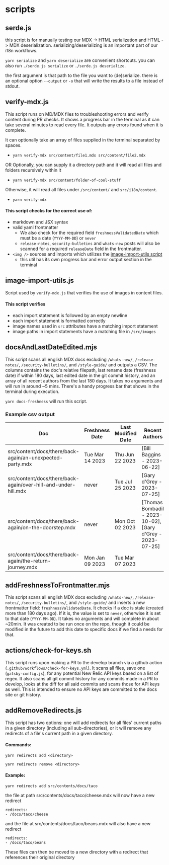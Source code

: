 # scripts

## serde.js

this script is for manually testing our MDX -> HTML serialization and HTML -> MDX deserialization.
serializing/deserializing is an important part of our i18n workflows.

`yarn serialize` and `yarn deserialize` are convenient shortcuts.
you can also run `./serde.js serialize` or `./serde.js deserialize`.

the first argument is that path to the file you want to (de)serialize.
there is an optional option `--output` or `-o` that will write the results to a file instead of stdout.

## verify-mdx.js

This script runs on MD/MDX files to troubleshooting errors and verify content during PR checks. It shows a progress bar in the terminal as it can take several minutes to read every file. It outputs any errors found when it is complete.

It can optionally take an array of files supplied in the terminal separated by spaces.

- `yarn verify-mdx src/content/file1.mdx src/content/file2.mdx`

OR Optionally, you can supply it a directory path and it will read all files and folders recursively within it

- `yarn verify-mdx src/content/folder-of-cool-stuff`

Otherwise, it will read all files under `/src/content/` and `src/i18n/content`.

- `yarn verify-mdx`

#### This script checks for the correct use of:

- markdown and JSX syntax
- valid yaml frontmatter
  - We also check for the required field `freshnessValidatedDate` which must be a date (`YYYY-MM-DD`) or `never`
  - `release-notes`, `security-bulletins` and `whats-new` posts will also be scanned for a required `releaseDate` field in the frontmatter.
- `<img />` sources and imports which utilizes the [image-import-utils script](#image-import-utils.js)
  - this util has its own progress bar and error output section in the terminal

## image-import-utils.js

Script used by `verify-mdx.js` that verifies the use of images in content files.

#### This script verifies

- each import statement is followed by an empty newline
- each import statement is formatted correctly
- image names used in `src` attributes have a matching import statement
- image paths in import statements have a matching file in `/src/images`

## docsAndLastDateEdited.mjs

This script scans all english MDX docs excluding `/whats-new/`, `/release-notes/`, `/security-bulletins/`, and `/style-guide/` and outputs a CSV. The columns contains the doc's relative filepath, last rename date (freshness date) if within 180 days, last edited date in the git commit history, and an array of all recent authors from the last 180 days. It takes no arguments and will run in around ~5 mins. There's a handy progress bar that shows in the terminal during execution.

`yarn docs-freshness` will run this script.

### Example csv output

| Doc                                                            | Freshness Date  | Last Modified Date | Recent Authors                                            |
| -------------------------------------------------------------- | --------------- | ------------------ | --------------------------------------------------------- |
| src/content/docs/there/back-again/an-unexpected-party.mdx      | Tue Mar 14 2023 | Thu Jun 22 2023    | [Bill Baggins - 2023-06-22]                               |
| src/content/docs/there/back-again/over-hill-and-under-hill.mdx | never           | Tue Jul 25 2023    | [Gary d'Grey - 2023-07-25]                                |
| src/content/docs/there/back-again/on-the-doorstep.mdx          | never           | Mon Oct 02 2023    | [Thomas Bombadil - 2023-10-02],[Gary d'Grey - 2023-07-25] |
| src/content/docs/there/back-again/the-return-journey.mdx       | Mon Jan 09 2023 | Tue Mar 07 2023    |                                                           |

## addFreshnessToFrontmatter.mjs

This script scans all english MDX docs excluding `/whats-new/`, `/release-notes/`, `/security-bulletins/`, and `/style-guide/` and inserts a new frontmatter field: `freshnessValidatedDate`. It checks if a doc is stale (created more than 180 days ago). If it is, the value is set to `never`, otherwise it is set to that date (`YYYY-MM-DD`).
It takes no arguments and will complete in about ~20min. It was created to be run once on the repo, though it could be modified in the future to add this date to specific docs if we find a needs for that.

## actions/check-for-keys.sh

This script runs upon making a PR to the develop branch via a github action (`.github/workflows/check-for-keys.yml`). It scans all files, save one (`gatsby-config.js`), for any potential New Relic API keys based on a list of regex. It also scans all git commit history for any commits made in a PR to develop, looks at the diff for all said commits and scans those for API keys as well. This is intended to ensure no API keys are committed to the docs site or git history.

## addRemoveRedirects.js

This script has two options: one will add redirects for all files' current paths in a given directory (including all sub-directories), or it will remove any redirects of a file's current path in a given directory.

#### Commands:

`yarn redirects add <directory>`

`yarn redirects remove <directory>`

#### Example:

`yarn redirects add src/contents/docs/taco`

the file at path src/contents/docs/taco/cheese.mdx will now have a new redirect

```
redirects:
- /docs/taco/cheese
```

and the file at src/contents/docs/taco/beans.mdx will also have a new redirect

```
redirects:
- /docs/taco/beans
```

These files can then be moved to a new directory with a redirect that references their original directory
